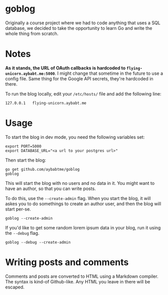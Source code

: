 goblog
================

Originally a course project where we had to code anything that uses a SQL database, we decided to take the opportunity to learn Go and write the whole thing from scratch.

# Notes

__As it stands, the URL of OAuth callbacks is hardcoded to `flying-unicorn.aybabt.me:5000`__.
 I might change that sometime in the future to use a config file.  Same thing for the Google API secrets, they're hardcoded in there.
 
To run the blog locally, edit your `/etc/hosts/` file and add the following line:

```
127.0.0.1   flying-unicorn.aybabt.me
```

# Usage

To start the blog in dev mode, you need the following variables set:

```
export PORT=5000
export DATABASE_URL="<a url to your postgres url>"
```

Then start the blog:

```
go get github.com/aybabtme/goblog
goblog
```

This will start the blog with no users and no data in it.  You might want to have an author, so that you can write posts.

To do this, use the `--create-admin` flag.  When you start the blog, it will askes you to do somethings to create
an author user, and then the blog will start per-se.

```
goblog --create-admin
```

If you'd like to get some random lorem ipsum data in your blog, run it using the `--debug` flag.

```
goblog --debug --create-admin
```

# Writing posts and comments

Comments and posts are converted to HTML using a Markdown compiler.  The syntax is kind-of Github-like.  Any HTML you leave in there will be escaped.
